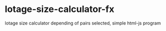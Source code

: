 # lotage-size-calculator-fx

lotage size calculator depending of pairs selected, simple html-js program
